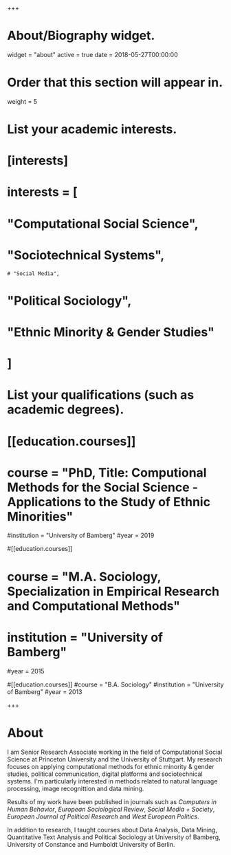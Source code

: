 +++
# About/Biography widget.
widget = "about"
active = true
date = 2018-05-27T00:00:00

# Order that this section will appear in.
weight = 5

# List your academic interests.
# [interests]
#   interests = [
#     "Computational Social Science",
  #   "Sociotechnical Systems",
    # "Social Media",
  #   "Political Sociology",
  #   "Ethnic Minority & Gender Studies"
  # ]

# List your qualifications (such as academic degrees).

# [[education.courses]]
 # course = "PhD, Title: Computional Methods for the Social Science - Applications to the Study of Ethnic Minorities"
  #institution = "University of Bamberg"
  #year = 2019

 #[[education.courses]]
#  course = "M.A. Sociology, Specialization in Empirical Research and Computational Methods"
 # institution = "University of Bamberg"
  #year = 2015
  
 #[[education.courses]]
  #course = "B.A. Sociology"
  #institution = "University of Bamberg"
  #year = 2013

+++

# About

I am Senior Research Associate working in the field of Computational Social Science at Princeton University and the University of Stuttgart. My research focuses on applying computational methods for ethnic minority & gender studies, political communication, digital platforms and sociotechnical systems. I'm particularly interested in methods related to natural language processing, image recognittion and data mining.

Results of my work have been published in journals such as *Computers in Human Behavior*, *European Sociological Review*, *Social Media + Society*, *European Journal of Political Research* and *West European Politics*.

In addition to research, I taught courses about Data Analysis, Data Mining, Quantitative Text Analysis and Political Sociology at University of Bamberg, University of Constance and Humboldt University of Berlin.

